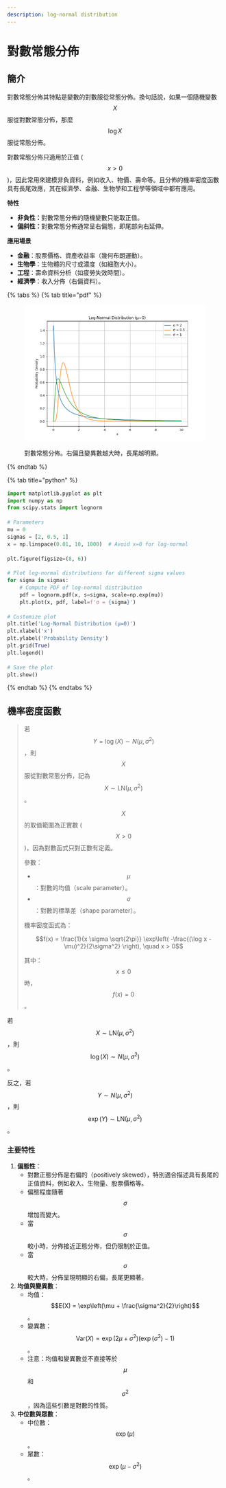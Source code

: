 ```yaml
---
description: log-normal distribution
---
```


# 對數常態分佈

## 簡介

對數常態分佈其特點是變數的對數服從常態分佈。換句話說，如果一個隨機變數$$X$$服從對數常態分佈，那麼$$\log X$$服從常態分佈。

對數常態分佈只適用於正值 ($$x>0$$)，因此常用來建模非負資料，例如收入、物價、壽命等。且分佈的機率密度函數具有長尾效應，其在經濟學、金融、生物學和工程學等領域中都有應用。

**特性**

* **非負性：**&#x5C0D;數常態分佈的隨機變數只能取正值。
* **偏斜性：**&#x5C0D;數常態分佈通常呈右偏態，即尾部向右延伸。

**應用場景**

* **金融**：股票價格、資產收益率（幾何布朗運動）。
* **生物學**：生物體的尺寸或濃度（如細胞大小）。
* **工程**：壽命資料分析（如疲勞失效時間）。
* **經濟學**：收入分佈（右偏資料）。

{% tabs %}
{% tab title="pdf" %}
<figure><img src="../../.gitbook/assets/log-normal_dist.png" alt="" width="563"><figcaption><p>對數常態分佈。右偏且變異數越大時，長尾越明顯。</p></figcaption></figure>
{% endtab %}

{% tab title="python" %}
```python
import matplotlib.pyplot as plt
import numpy as np
from scipy.stats import lognorm

# Parameters
mu = 0
sigmas = [2, 0.5, 1]
x = np.linspace(0.01, 10, 1000)  # Avoid x=0 for log-normal

plt.figure(figsize=(8, 6))

# Plot log-normal distributions for different sigma values
for sigma in sigmas:
    # Compute PDF of log-normal distribution
    pdf = lognorm.pdf(x, s=sigma, scale=np.exp(mu))
    plt.plot(x, pdf, label=f'σ = {sigma}')

# Customize plot
plt.title('Log-Normal Distribution (μ=0)')
plt.xlabel('x')
plt.ylabel('Probability Density')
plt.grid(True)
plt.legend()

# Save the plot
plt.show()
```
{% endtab %}
{% endtabs %}

## 機率密度函數

> 若 $$Y= \log(X) \sim N(\mu, \sigma^2)$$，則$$X$$服從對數常態分佈，記為$$X \sim \text{LN}(\mu, \sigma^2)$$。
>
> $$X$$的取值範圍為正實數 ($$X>0$$)，因為對數函式只對正數有定義。
>
> 參數：
>
> * $$\mu$$：對數的均值（scale parameter）。
> * $$\sigma$$：對數的標準差（shape parameter）。
>
> 機率密度函式為：
>
> $$f(x) = \frac{1}{x \sigma \sqrt{2\pi}} \exp\left( -\frac{(\log x - \mu)^2}{2\sigma^2} \right), \quad x > 0$$
>
> 其中：$$x \leq 0$$時，$$f(x)=0$$。

若$$X \sim \text{LN}(\mu, \sigma^2)$$，則$$\log(X) \sim N(\mu, \sigma^2)$$。

反之，若$$Y \sim N(\mu, \sigma^2)$$，則$$\exp(Y) \sim \text{LN}(\mu, \sigma^2)$$。

### 主要特性

1. **偏態性**：
   * 對數正態分佈是右偏的（positively skewed），特別適合描述具有長尾的正值資料，例如收入、生物量、股票價格等。
   * 偏態程度隨著$$\sigma$$增加而變大。
   * 當$$\sigma$$較小時，分佈接近正態分佈，但仍限制於正值。
   * 當$$\sigma$$較大時，分佈呈現明顯的右偏，長尾更顯著。
2. **均值與變異數**：
   * 均值：$$E(X) = \exp\left(\mu + \frac{\sigma^2}{2}\right)$$。
   * 變異數：$$\text{Var}(X) = \exp(2\mu + \sigma^2)(\exp(\sigma^2) - 1)$$。
   * 注意：均值和變異數並不直接等於$$\mu$$和$$\sigma^2$$，因為這些引數是對數的性質。
3. **中位數與眾數**：
   * 中位數：$$\exp(\mu)$$。
   * 眾數：$$\exp(\mu - \sigma^2)$$。
